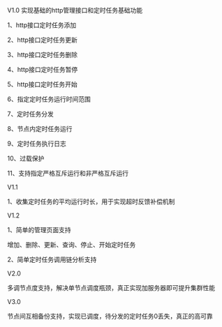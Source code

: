 V1.0  实现基础的http管理接口和定时任务基础功能

1、http接口定时任务添加

2、http接口定时任务更新

3、http接口定时任务删除

4、http接口定时任务暂停

5、http接口定时任务开始

6、指定定时任务运行时间范围

7、定时任务分发

8、节点内定时任务运行

9、定时任务执行日志

10、过载保护

11、支持指定严格互斥运行和非严格互斥运行

V1.1

1、收集定时任务的平均运行时长，用于实现超时反馈补偿机制

V1.2

1、简单的管理页面支持

   增加、删除、更新、查询、停止、开始定时任务

2、简单定时任务调用链分析支持

V2.0

多调节点度支持，解决单节点调度瓶颈，真正实现加服务器即可提升集群性能


V3.0

节点间互相备份支持，实现已调度，待分发的定时任务0丢失，真正的高可靠




